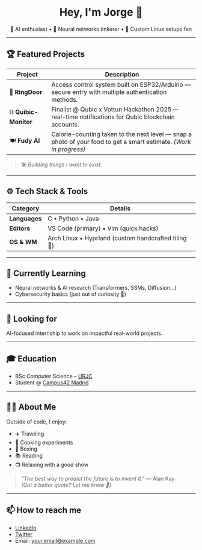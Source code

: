<h1 align="center">Hey, I'm Jorge 👋</h1>
<p align="center">
  🚀 AI enthusiast • 🧠 Neural networks tinkerer • 🐧 Custom Linux setups fan
</p>

---

## 🏆 Featured Projects

| Project           | Description                                                                                       |
|------------------|---------------------------------------------------------------------------------------------------|
| 🔐 **RingDoor**       | Access control system built on ESP32/Arduino — secure entry with multiple authentication methods. |
| ⛓️ **Quibic-Monitor** | Finalist @ Qubic x Vottun Hackathon 2025 — real-time notifications for Qubic blockchain accounts. |
| 🍽️ **Fudy AI**        | Calorie-counting taken to the next level — snap a photo of your food to get a smart estimate. *(Work in progress)* |

> 🛠️ *Building things I want to exist.*

---

## ⚙️ Tech Stack & Tools

| Category     | Details                               |
| ------------ | ----------------------------------- |
| **Languages**| C • Python • Java                    |
| **Editors**  | VS Code (primary) • Vim (quick hacks) |
| **OS & WM**  | Arch Linux • Hyprland (custom handcrafted tiling 🧩) |

---

## 🚀 Currently Learning

- Neural networks & AI research (Transformers, SSMs, Diffusion...)
- Cybersecurity basics (just out of curiosity 🧪)

---

## 💼 Looking for

AI-focused internship to work on impactful real-world projects.

---

## 🎓 Education

- BSc Computer Science – [URJC](https://www.urjc.es)
- Student @ [Campus42 Madrid](https://campus42.com/madrid)

---

## 🧑‍🎨 About Me

Outside of code, I enjoy:

- ✈️ Traveling  
- 🍳 Cooking experiments  
- 🥊 Boxing  
- 📚 Reading  
- 📺 Relaxing with a good show  

> *"The best way to predict the future is to invent it."* — Alan Kay  
> *(Got a better quote? Let me know 👀)*

---

## 📫 How to reach me

- [LinkedIn](https://www.linkedin.com/in/yourprofile)  
- [Twitter](https://twitter.com/yourhandle)  
- Email: your.email@example.com
